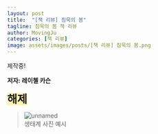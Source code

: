 ```yaml
---
layout: post
title:  "[책 리뷰] 침묵의 봄"
tagline: 침묵의 봄 책 리뷰
author: MovingJu
categories: [책 리뷰]
image: assets/images/posts/[책 리뷰] 침묵의 봄.png
---
```

제작중!


**저자: 레이첼 카슨**

<span style='background-color: #fff5b1; font-size:180%; font-weight: bold'>해제</span>



>![unnamed](https://github.com/user-attachments/assets/ffb67d3d-bc71-4615-91d5-bc13a285c40a)
<br>생태계 사진 예시
